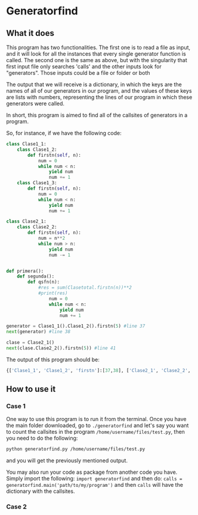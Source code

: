 # Generatorfind

## What it does

This program has two functionalities. The first one is to read a file as input, and it will look for all the instances that every single generator function is called. The second one is the same as above, but with the singularity that first input file only searches 'calls' and the other inputs look for "generators". Those inputs could be a file or folder or both 

The output that we will receive is a dictionary, in which the keys are the names of all of our generators in our program, and the values of these keys are lists with numbers, representing the lines of our program in which these generators were called.

In short, this program is aimed to find all of the callsites of generators in a program.

So, for instance, if we have the following code:

```python
class Clase1_1:
    class Clase1_2:
        def firstn(self, n):
            num = 0
            while num < n:
                yield num
                num += 1
    class Clase1_3:
        def firstn(self, n):
            num = 0
            while num < n:
                yield num
                num += 1

class Clase2_1:
    class Clase2_2:
        def firstn(self, n):
            num = n**2
            while num > n:
                yield num
                num -= 1


def primera():
    def segunda():
        def qsfn(n):
            #res = sum(Clasetotal.firstn(n))**2
            #print(res)
                num = 0
                while num < n:
                    yield num
                    num += 1

generator = Clase1_1().Clase1_2().firstn(5) #line 37
next(generator) #line 38

clase = Clase2_1()
next(clase.Clase2_2().firstn(5)) #line 41


```

The output of this program should be:

```python
{['Clase1_1', 'Clase1_2', 'firstn']:[37,38], ['Clase2_1', 'Clase2_2', 'firstn']:[41]
```

## How to use it

### Case 1

One way to use this program is to run it from the terminal. Once you have the main folder downloaded, go to `./generatorfind` and let's say you want to count the callsites in the program `/home/username/files/test.py`, then you need to do the following:

```sh
python generatorfind.py /home/username/files/test.py
```

and you will get the previously mentioned output.

You may also run your code as  package from another code you have. Simply import the following: `import generatorfind` and then do: `calls = generatorfind.main('path/to/my/program')` and then `calls` will have the dictionary with the callsites. 


### Case 2